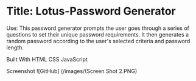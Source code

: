 # Title: Lotus-Password Generator

Use:
This password generator prompts the user goes through a series of questions to set their unique password requirements. It then generates a random password according to the user's selected criteria and password length.

Built With
HTML
CSS
JavaScript


Screenshot ![GitHub] (/images/(Screen Shot 2.PNG)
